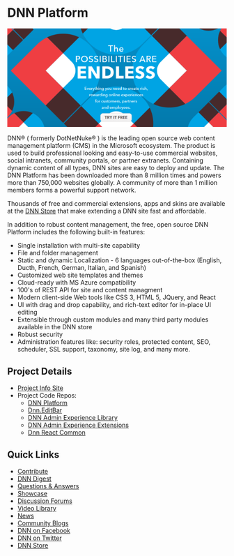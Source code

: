 # DNN Platform

![DNN Platform At A Glance](https://github.com/dnnsoftware/Dnn.Platform/raw/development/dnnplatform.png)

DNN® ( formerly DotNetNuke® ) is the leading open source web content management platform (CMS) in the Microsoft ecosystem. The product is used to build professional looking and easy-to-use commercial websites, social intranets, community portals, or partner extranets. Containing dynamic content of all types, DNN sites are easy to deploy and update. The DNN Platform has been downloaded more than 8 million times and powers more than 750,000 websites globally. A community of more than 1 million members forms a powerful support network. 

Thousands of free and commercial extensions, apps and skins are available at the [DNN Store](https://store.dnnsoftware.com/) that make extending a DNN site fast and affordable.

In addition to robust content management, the free, open source DNN Platform includes the following built-in features:

* Single installation with multi-site capability
* File and folder management
* Static and dynamic Localization - 6 languages out-of-the-box (English, Ducth, French, German, Italian, and Spanish)
* Customized web site templates and themes
* Cloud-ready with MS Azure compatibility
* 100's of REST API for site and content managment
* Modern client-side Web tools like CSS 3, HTML 5, JQuery, and React
* UI with drag and drop capability, and rich-text editor for in-place UI editing
* Extensible through custom modules and many third party modules available in the DNN store
* Robust security
* Administration features like: security roles, protected content, SEO, scheduler, SSL support, taxonomy, site log, and many more.

## Project Details

* [Project Info Site](https://www.dnnsoftware.com/community)
* Project Code Repos:
  * [DNN Platform](https://github.com/dnnsoftware/Dnn.Platform)
  * [Dnn.EditBar](https://github.com/dnnsoftware/Dnn.EditBar)
  * [DNN Admin Experience Library](https://github.com/dnnsoftware/Dnn.AdminExperience.Library)
  * [DNN Admin Experience Extensions](https://github.com/dnnsoftware/Dnn.AdminExperience.Extensions)
  * [Dnn React Common](https://github.com/dnnsoftware/Dnn.React.Common)

## Quick Links

* [Contribute](https://www.dnnsoftware.com/wiki/page/github)
* [DNN Digest](https://www.dnnsoftware.com/community/participate/subscribe-to-dnn-digest)
* [Questions & Answers](http://answers.dnnsoftware.com/)
* [Showcase](https://www.dnnsoftware.com/community/participate/community-showcase)
* [Discussion Forums](http://forums.dnnsoftware.com/)
* [Video Library](https://www.dnnsoftware.com/videos)
* [News](https://www.dnnsoftware.com/About/In-The-News/Press-Releases)
* [Community Blogs](https://www.dnnsoftware.com/community-blog)
* [DNN on Facebook](https://www.facebook.com/DNNsoftware)
* [DNN on Twitter](https://www.Twitter.com/DNN)
* [DNN Store](https://store.dnnsoftware.com/)
